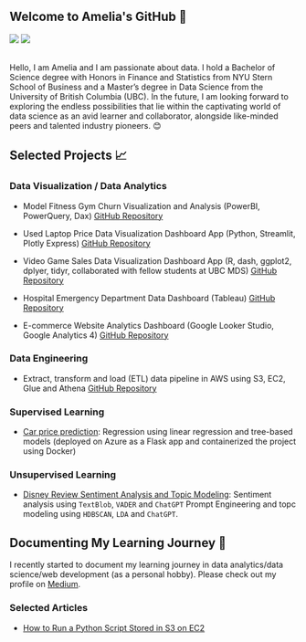 ## Welcome to Amelia's GitHub 👋
[![](https://img.shields.io/badge/LinkedIn-0077B5?style=for-the-badge&logo=linkedin&logoColor=white)](https://www.linkedin.com/in/amelia-tang/)
[![](https://img.shields.io/badge/GitHub-100000?style=for-the-badge&logo=github&logoColor=white)](https://github.com/aimee0317)

<br>Hello, I am Amelia and I am passionate about data. I hold a Bachelor of Science degree with Honors in Finance and Statistics from NYU Stern School of Business and a Master’s degree in Data Science from the University of British Columbia (UBC). In the future, I am looking forward to exploring the endless possibilities that lie within the captivating world of data science as an avid learner and collaborator, alongside like-minded peers and talented industry pioneers. 😊

## Selected Projects 📈
### Data Visualization / Data Analytics 
- Model Fitness Gym Churn Visualization and Analysis (PowerBI, PowerQuery, Dax) [GitHub Repository](https://github.com/aimee0317/gym_customer_churn_analysis)
- Used Laptop Price Data Visualization Dashboard App (Python, Streamlit, Plotly Express) 
[GitHub Repository](https://github.com/aimee0317/laptop_price_data_visualization)

- Video Game Sales Data Visualization Dashboard App (R, dash, ggplot2, dplyer, tidyr, collaborated with fellow students at UBC MDS)
[GitHub Repository](https://github.com/UBC-MDS/video_game_sales_dashboard_R) 

- Hospital Emergency Department Data Dashboard (Tableau)
[GitHub Repository](https://github.com/aimee0317/hospital-emergency-department-tableau-dashboard)

- E-commerce Website Analytics Dashboard (Google Looker Studio, Google Analytics 4)
[GitHub Repository](https://github.com/aimee0317/google-looker-studio-ecommerce-dashboard/tree/main)

### Data Engineering
- Extract, transform and load (ETL) data pipeline in AWS using S3, EC2, Glue and Athena
[GitHub Repository](https://github.com/aimee0317/ETL-Data-Pipelines)

### Supervised Learning 
- [Car price prediction](https://github.com/aimee0317/car_price_prediction): Regression using linear regression and tree-based models (deployed on Azure as a Flask app and containerized the project using Docker)

### Unsupervised Learning 
- [Disney Review Sentiment Analysis and Topic Modeling](https://github.com/aimee0317/topic_modeling_Disney_reviews): Sentiment analysis using `TextBlob`, `VADER` and `ChatGPT` Prompt Engineering and topc modeling using `HDBSCAN`, `LDA` and `ChatGPT`. 

## Documenting My Learning Journey 📖
I recently started to document my learning journey in data analytics/data science/web development (as a personal hobby). Please check out my profile on [Medium](https://medium.com/@aimee.tang0317).
### Selected Articles 
- [How to Run a Python Script Stored in S3 on EC2](https://medium.com/@aimee.tang0317/beginners-guide-to-aws-how-to-run-a-python-script-stored-in-s3-on-ec2-f05730c500e7)

